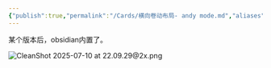 ```yaml
---
{"publish":true,"permalink":"/Cards/横向卷动布局- andy mode.md","aliases":"obsidian stack tabs","created":"2025-07-10","modified":"2025-07-10","published":"2025-07-12T13:34:43.568+08:00","cssclasses":""}
---
```



某个版本后，obsidian内置了。

![CleanShot 2025-07-10 at 22.09.29@2x.png](https://pub-pic.oldwinter.top/2025/07/b34c33ee3dc070b23fadb912883ec86f.png)
